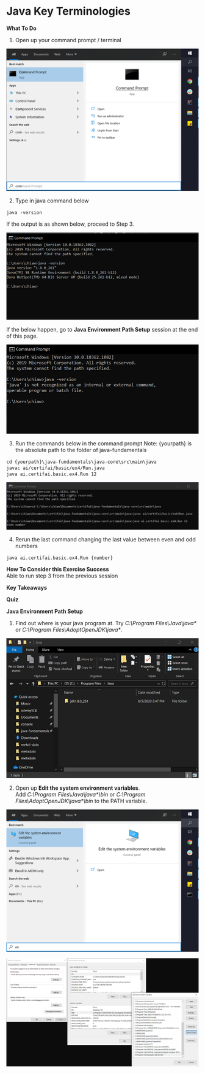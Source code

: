 # Java Key Terminologies

**What To Do** 
1. Open up your command prompt / terminal 
 <p align="center">
   <img src="metadata/commandprompt.PNG">
 </p> 

2. Type in java command below
```
java -version
```
If the output is as shown below, proceed to Step 3.
<p align="center">
 <img src="metadata/javacommand.png">
</p> 

If the below happen, go to **Java Environment Path Setup** session at the end of this page.  
<p align="center">
 <img src="metadata/javacommanderror.png">
</p> 

3. Run the commands below in the command prompt 
Note: {yourpath} is the absolute path to the folder of java-fundamentals
```
cd {yourpath}\java-fundamentals\java-core\src\main\java  
javac ai/certifai/basic/ex4/Run.java
java ai.certifai.basic.ex4.Run 12
```
<p align="center">
 <img src="metadata/output.jpg">
</p> 

4. Rerun the last command changing the last value between even and odd numbers
```
java ai.certifai.basic.ex4.Run {number}
```

**How To Consider this Exercise Success**  
Able to run step 3 from the previous session


**Key Takeaways**  


**Quiz**  

**Java Environment Path Setup**
1. Find out where is your java program at. Try _C:\Program Files\Java\java*_ or _C:\Program Files\AdoptOpenJDK\java*_.
<p align="center">
 <img src="metadata/java.jpg">
</p> 

2. Open up **Edit the system environment variables**.  
Add _C:\Program Files\Java\java*\bin_ or  _C:\Program Files\AdoptOpenJDK\java*\bin_ to the PATH variable.

<p align="center">
 <img src="metadata/environment.png">
</p>

<p align="center">
 <img src="metadata/javaenvironmentpath.png">
</p>

